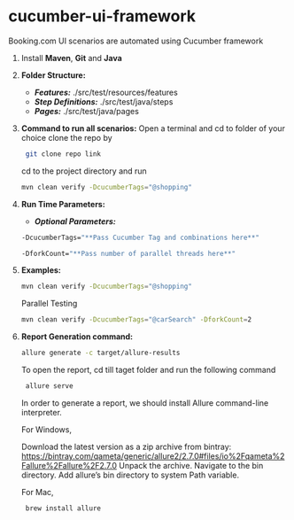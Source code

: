 # cucumber-ui-framework
Booking.com UI scenarios are automated using Cucumber framework

1. Install **Maven**,  **Git** and **Java**

2. **Folder Structure:**
    - **_Features:_** ./src/test/resources/features
    - **_Step Definitions:_** ./src/test/java/steps
    - **_Pages:_**  ./src/test/java/pages

3. **Command to run all scenarios:**
   Open a terminal and cd to folder of your choice
   clone the repo by
   ```bash
    git clone repo link
    ```
   cd to the project directory and run
    ```bash
    mvn clean verify -DcucumberTags="@shopping"
    ```

4. **Run Time Parameters:**
     - **_Optional Parameters:_**
    ```bash With Tags
    -DcucumberTags="**Pass Cucumber Tag and combinations here**"
    ```
    ```bash Parallel Run
    -DforkCount="**Pass number of parallel threads here**"
    ```

5. **Examples:**
    ```bash
    mvn clean verify -DcucumberTags="@shopping" 
    ```
   Parallel Testing
   
    ```bash
    mvn clean verify -DcucumberTags="@carSearch" -DforkCount=2
    ```

6. **Report Generation command:**
    ```bash
    allure generate -c target/allure-results
    ```
   To open the report, cd till taget folder and run the following command
   ```bash
    allure serve
    ```

   In order to generate a report, we should install Allure command-line interpreter.

   For Windows,

   Download the latest version as a zip archive from bintray: https://bintray.com/qameta/generic/allure2/2.7.0#files/io%2Fqameta%2Fallure%2Fallure%2F2.7.0
   Unpack the archive.
   Navigate to the bin directory.
   Add allure’s bin directory to system Path variable.
   
   For Mac,
   ```bash
    brew install allure
    ```
   